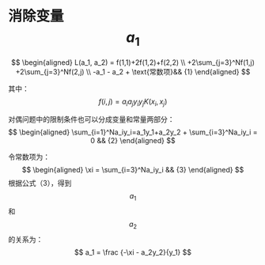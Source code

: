 # 消除变量$$a_1$$

$$
\begin{aligned}
L(a_1, a_2) = f(1,1)+2f(1,2)+f(2,2) \\
+2\sum_{j=3}^Nf(1,j) +2\sum_{j=3}^Nf(2,j) \\
-a_1 - a_2 + \text{常数项}&& {1}
\end{aligned}
$$

其中：
$$
f(i, j) = a_ia_jy_iy_jK(x_i,x_j)
$$

对偶问题中的限制条件也可以分成变量和常量两部分：  
$$
\begin{aligned}
\sum_{i=1}^Na_iy_i=a_1y_1+a_2y_2 + \sum_{i=3}^Na_iy_i = 0 && {2}
\end{aligned}
$$

令常数项为：  
$$
\begin{aligned}
\xi = \sum_{i=3}^Na_iy_i && {3}
\end{aligned}
$$
根据公式（3），得到$$a_1$$和$$a_2$$的关系为：  
$$
a_1 = \frac {-\xi - a_2y_2}{y_1}
$$
